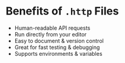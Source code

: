 # <tabler-world-star /> Benefits of `.http` Files

- Human-readable API requests
- Run directly from your editor
- Easy to document & version control
- Great for fast testing & debugging
- Supports environments & variables

<!--
Speaker Notes:

`.http` files are a lightweight and readable way to test and document REST APIs, especially useful during development.

- First, they’re **human-readable**—you can write and read requests like text, with no need for JSON-heavy payloads or `curl` syntax.
- They integrate smoothly with editors like **VS Code** or **JetBrains IDEs**, allowing you to execute HTTP requests inline, without needing tools like Postman or Insomnia.
- They’re **easy to version control**, since they’re plain text—this makes them perfect for collaboration and review in codebases.
- Developers love them for **quick testing and debugging** during backend work, frontend API integration, or prototyping.
- Finally, they support **environment variables**, so you can use the same file for development, staging, and production just by switching environments.

This combination makes `.http` files a powerful yet simple tool in any modern dev workflow.
-->

